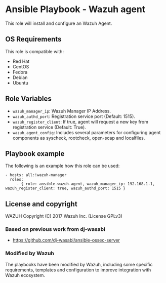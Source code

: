 Ansible Playbook - Wazuh agent
==============================

This role will install and configure an Wazuh Agent.

OS Requirements
----------------

This role is compatible with:
 * Red Hat
 * CentOS
 * Fedora
 * Debian
 * Ubuntu


Role Variables
--------------

* `wazuh_manager_ip`: Wazuh Manager IP Address.
* `wazuh_authd_port`: Registration service port (Default: 1515).
* `wazuh_register_client`: If true, agent will request a new key from registration service (Default: True).
* `wazuh_agent_config`: Includes several parameters for configuring agent components as syscheck, rootcheck, open-scap and localfiles.


Playbook example
----------------

The following is an example how this role can be used:

    - hosts: all:!wazuh-manager
      roles:
         - { role: ansible-wazuh-agent, wazuh_manager_ip: 192.168.1.1, wazuh_register_client: true, wazuh_authd_port: 1515 }

License and copyright
---------------------

WAZUH Copyright (C) 2017 Wazuh Inc. (License GPLv3)

### Based on previous work from dj-wasabi

  - https://github.com/dj-wasabi/ansible-ossec-server

### Modified by Wazuh

The playbooks have been modified by Wazuh, including some specific requirements, templates and configuration to improve integration with Wazuh ecosystem.
